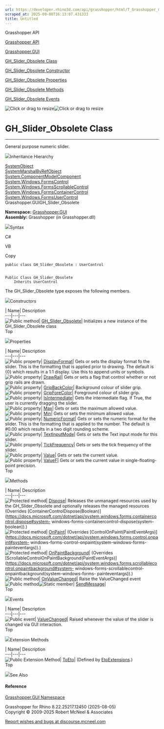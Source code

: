 ```yaml
---
url: https://developer.rhino3d.com/api/grasshopper/html/T_Grasshopper_GUI_GH_Slider_Obsolete.htm
scraped_at: 2025-09-08T16:13:07.431333
title: Untitled
---
```


Grasshopper API

[Grasshopper API](../html/723c01da-9986-4db2-8f53-6f3a7494df75.htm
"Grasshopper API")

[Grasshopper.GUI](../html/N_Grasshopper_GUI.htm "Grasshopper.GUI")

[GH_Slider_Obsolete Class](../html/T_Grasshopper_GUI_GH_Slider_Obsolete.htm
"GH_Slider_Obsolete Class")

[GH_Slider_Obsolete Constructor
](../html/M_Grasshopper_GUI_GH_Slider_Obsolete__ctor.htm "GH_Slider_Obsolete
Constructor ")

[GH_Slider_Obsolete
Properties](../html/Properties_T_Grasshopper_GUI_GH_Slider_Obsolete.htm
"GH_Slider_Obsolete Properties")

[GH_Slider_Obsolete
Methods](../html/Methods_T_Grasshopper_GUI_GH_Slider_Obsolete.htm
"GH_Slider_Obsolete Methods")

[GH_Slider_Obsolete
Events](../html/Events_T_Grasshopper_GUI_GH_Slider_Obsolete.htm
"GH_Slider_Obsolete Events")

![Click or drag to resize](../icons/TocOpen.gif)![Click or drag to
resize](../icons/TocClose.gif)

# GH_Slider_Obsolete Class  
  
---  
  
General purpose numeric slider.

![](../icons/SectionExpanded.png)Inheritance Hierarchy

[SystemObject](https://docs.microsoft.com/dotnet/api/system.object)  
[SystemMarshalByRefObject](https://docs.microsoft.com/dotnet/api/system.marshalbyrefobject)  
[System.ComponentModelComponent](https://docs.microsoft.com/dotnet/api/system.componentmodel.component)  
[System.Windows.FormsControl](https://docs.microsoft.com/dotnet/api/system.windows.forms.control)  
[System.Windows.FormsScrollableControl](https://docs.microsoft.com/dotnet/api/system.windows.forms.scrollablecontrol)  
[System.Windows.FormsContainerControl](https://docs.microsoft.com/dotnet/api/system.windows.forms.containercontrol)  
[System.Windows.FormsUserControl](https://docs.microsoft.com/dotnet/api/system.windows.forms.usercontrol)  
Grasshopper.GUIGH_Slider_Obsolete  

**Namespace:** [Grasshopper.GUI](N_Grasshopper_GUI.htm)  
**Assembly:** Grasshopper (in Grasshopper.dll)

![](../icons/SectionExpanded.png)Syntax

C#

VB

Copy

    
    
    public class GH_Slider_Obsolete : UserControl
    
    
    Public Class GH_Slider_Obsolete
    	Inherits UserControl

The GH_Slider_Obsolete type exposes the following members.

![](../icons/SectionExpanded.png)Constructors

| Name| Description  
---|---|---  
![Public method](../icons/pubmethod.gif)|
[GH_Slider_Obsolete](M_Grasshopper_GUI_GH_Slider_Obsolete__ctor.htm)|
Initializes a new instance of the GH_Slider_Obsolete class  
Top

![](../icons/SectionExpanded.png)Properties

| Name| Description  
---|---|---  
![Public property](../icons/pubproperty.gif)|
[DisplayFormat](P_Grasshopper_GUI_GH_Slider_Obsolete_DisplayFormat.htm)|  Gets
or sets the display format fo the slider. This is the formatting that is
applied prior to drawing. The default is {0} which results in a 1:1 display.
Use this to append units or symbols.  
![Public property](../icons/pubproperty.gif)|
[DrawRail](P_Grasshopper_GUI_GH_Slider_Obsolete_DrawRail.htm)|  Gets or sets a
flag that control whether or not grip rails are drawn.  
![Public property](../icons/pubproperty.gif)|
[GripBackColor](P_Grasshopper_GUI_GH_Slider_Obsolete_GripBackColor.htm)|
Background colour of slider grip.  
![Public property](../icons/pubproperty.gif)|
[GripForeColor](P_Grasshopper_GUI_GH_Slider_Obsolete_GripForeColor.htm)|
Foreground colour of slider grip.  
![Public property](../icons/pubproperty.gif)|
[IsIntermediate](P_Grasshopper_GUI_GH_Slider_Obsolete_IsIntermediate.htm)|
Gets the intermediate flag. If True, the user is currently dragging the
slider.  
![Public property](../icons/pubproperty.gif)|
[Max](P_Grasshopper_GUI_GH_Slider_Obsolete_Max.htm)|  Gets or sets the maximum
allowed value.  
![Public property](../icons/pubproperty.gif)|
[Min](P_Grasshopper_GUI_GH_Slider_Obsolete_Min.htm)|  Gets or sets the minimum
allowed value.  
![Public property](../icons/pubproperty.gif)|
[NumericFormat](P_Grasshopper_GUI_GH_Slider_Obsolete_NumericFormat.htm)|  Gets
or sets the numeric format for the slider. This is the formatting that is
applied to the number. The default is #0.00 which results in a two digit
rounding scheme.  
![Public property](../icons/pubproperty.gif)|
[TextInputMode](P_Grasshopper_GUI_GH_Slider_Obsolete_TextInputMode.htm)|  Gets
or sets the Text input mode for this slider.  
![Public property](../icons/pubproperty.gif)|
[TickFrequency](P_Grasshopper_GUI_GH_Slider_Obsolete_TickFrequency.htm)|  Gets
or sets the tick frequency of the slider.  
![Public property](../icons/pubproperty.gif)|
[Value](P_Grasshopper_GUI_GH_Slider_Obsolete_Value.htm)|  Gets or sets the
current value.  
![Public property](../icons/pubproperty.gif)|
[ValueF](P_Grasshopper_GUI_GH_Slider_Obsolete_ValueF.htm)|  Gets or sets the
current value in single-floating-point precision.  
Top

![](../icons/SectionExpanded.png)Methods

| Name| Description  
---|---|---  
![Protected method](../icons/protmethod.gif)|
[Dispose](M_Grasshopper_GUI_GH_Slider_Obsolete_Dispose.htm)| Releases the
unmanaged resources used by the GH_Slider_Obsolete and optionally releases the
managed resources (Overrides
[ContainerControlDispose(Boolean)](https://docs.microsoft.com/dotnet/api/system.windows.forms.containercontrol.dispose#system-
windows-forms-containercontrol-dispose\(system-boolean\)).)  
![Protected method](../icons/protmethod.gif)|
[OnPaint](M_Grasshopper_GUI_GH_Slider_Obsolete_OnPaint.htm)|  (Overrides
[ControlOnPaint(PaintEventArgs)](https://docs.microsoft.com/dotnet/api/system.windows.forms.control.onpaint#system-
windows-forms-control-onpaint\(system-windows-forms-painteventargs\)).)  
![Protected method](../icons/protmethod.gif)|
[OnPaintBackground](M_Grasshopper_GUI_GH_Slider_Obsolete_OnPaintBackground.htm)|
(Overrides
[ScrollableControlOnPaintBackground(PaintEventArgs)](https://docs.microsoft.com/dotnet/api/system.windows.forms.scrollablecontrol.onpaintbackground#system-
windows-forms-scrollablecontrol-onpaintbackground\(system-windows-forms-
painteventargs\)).)  
![Public method](../icons/pubmethod.gif)|
[OnValueChanged](M_Grasshopper_GUI_GH_Slider_Obsolete_OnValueChanged.htm)|
Raise the ValueChanged event  
![Public method](../icons/pubmethod.gif)![Static member](../icons/static.gif)|
[SendMessage](M_Grasshopper_GUI_GH_Slider_Obsolete_SendMessage.htm)|  
Top

![](../icons/SectionExpanded.png)Events

| Name| Description  
---|---|---  
![Public event](../icons/pubevent.gif)|
[ValueChanged](E_Grasshopper_GUI_GH_Slider_Obsolete_ValueChanged.htm)|  Raised
whenever the value of the slider is changed via GUI interaction.  
Top

![](../icons/SectionExpanded.png)Extension Methods

| Name| Description  
---|---|---  
![Public Extension Method](../icons/pubextension.gif)|
[ToEto](M_Grasshopper_EtoExtensions_ToEto_7.htm)|  (Defined by
[EtoExtensions](T_Grasshopper_EtoExtensions.htm).)  
Top

![](../icons/SectionExpanded.png)See Also

#### Reference

[Grasshopper.GUI Namespace](N_Grasshopper_GUI.htm)

Grasshopper for Rhino 8.22.25217.12450 (2025-08-05)  
Copyright © 2009-2025 Robert McNeel & Associates

[Report wishes and bugs at
discourse.mcneel.com](https://discourse.mcneel.com/c/grasshopper)


